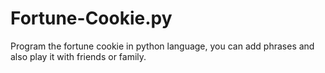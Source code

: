 # Fortune-Cookie.py
Program the fortune cookie in python language, you can add phrases and also play it with friends or family.
